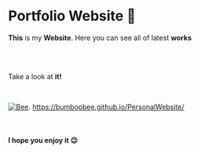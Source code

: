 # **Portfolio Website** 📱


**This** is my **Website**. Here you can see all of latest **works** 

<br />
<br />

Take a look at **it!** 

<br/>


[![Bee](Bee.png)](https://bumboobee.github.io/PersonalWebsite/).
https://bumboobee.github.io/PersonalWebsite/

<br />

#### **I hope you enjoy it 😉**


